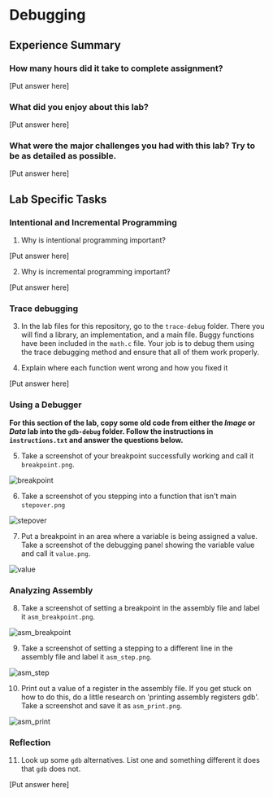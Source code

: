 # Debugging

## Experience Summary

### How many hours did it take to complete assignment?
[Put answer here]

### What did you enjoy about this lab?
[Put answer here]

### What were the major challenges you had with this lab? Try to be as detailed as possible.
[Put answer here]

## Lab Specific Tasks

### Intentional and Incremental Programming

1. Why is intentional programming important?

[Put answer here]

2. Why is incremental programming important?

[Put answer here]

### Trace debugging

3. In the lab files for this repository, go to the `trace-debug` folder. There you will find a library, an implementation, and a main file. Buggy functions have been included in the `math.c` file. Your job is to debug them using the trace debugging method and ensure that all of them work properly.

4. Explain where each function went wrong and how you fixed it

[Put answer here]

### Using a Debugger
**For this section of the lab, copy some old code from either the _Image_ or _Data_ lab into the `gdb-debug` folder. Follow the instructions in `instructions.txt` and answer the questions below.**


5. Take a screenshot of your breakpoint successfully working and call it `breakpoint.png`.

![breakpoint](./breakpoint.png)

6. Take a screenshot of you stepping into a function that isn't main `stepover.png`

![stepover](./stepover.png)

7. Put a breakpoint in an area where a variable is being assigned a value. Take a screenshot of the debugging panel showing the variable value and call it `value.png`.

![value](./value.png)

### Analyzing Assembly
8. Take a screenshot of setting a breakpoint in the assembly file and label it `asm_breakpoint.png`.

![asm_breakpoint](./asm_breakpoint.png)

9. Take a screenshot of setting a stepping to a different line in the assembly file and label it `asm_step.png`.

![asm_step](./asm_step.png)

10. Print out a value of a register in the assembly file. If you get stuck on how to do this, do a little research on 'printing assembly registers gdb'. Take a screenshot and save it as `asm_print.png`.

![asm_print](./asm_print.png)

### Reflection

11. Look up some `gdb` alternatives. List one and something different it does that `gdb` does not.

[Put answer here]
